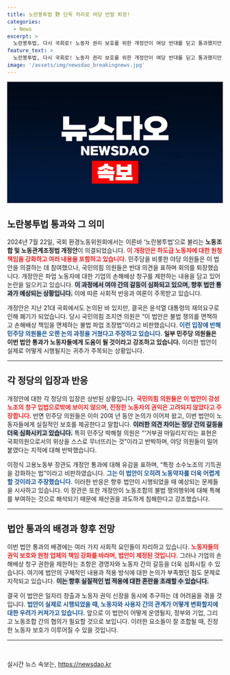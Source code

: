 ```yaml
---
title: 노란봉투법 野 단독 처리로 여당 반발 퇴장!
categories:
  - News
excerpt: >
  노란봉투법, 다시 국회로! 노동자 권리 보호를 위한 개정안이 여당 반대를 딛고 통과했지만, 불법 파업 조장 논란이 끊이지 않고 있다. 이 법안의 진실은 과연 무엇일까?
feature_text: >
  노란봉투법, 다시 국회로! 노동자 권리 보호를 위한 개정안이 여당 반대를 딛고 통과했지만, 불법 파업 조장 논란이 끊이지 않고 있다. 이 법안의 진실은 과연 무엇일까?
image: '/assets/img/newsdao_breakingnews.jpg'
---
```


<p><img src="/assets/img/newsdao_breakingnews.jpg" alt="pcversion 속보" /></p>

<h2 data-ke-size="size26">노란봉투법 통과와 그 의미</h2>

<p data-ke-size="size16">2024년 7월 22일, 국회 환경노동위원회에서는 이른바 ‘노란봉투법’으로 불리는 <b>노동조합 및 노동관계조정법 개정안</b>이 의결되었습니다. <b><span style="color: #ee2323;">이 개정안은 하도급 노동자에 대한 원청 책임을 강화하고 여러 내용을 포함하고 있습니다.</span></b> 민주당을 비롯한 야당 의원들은 이 법안을 의결하는 데 참여했으나, 국민의힘 의원들은 반대 의견을 표하며 회의를 퇴장했습니다. 개정안은 파업 노동자에 대한 기업의 손해배상 청구를 제한하는 내용을 담고 있어 논란을 일으키고 있습니다. <b><span style="background-color: #21538527;">이 과정에서 여야 간의 갈등이 심화되고 있으며, 향후 법안 통과가 예상되는 상황입니다.</span></b> 이에 따른 사회적 반응과 여론이 주목받고 있습니다.</p>

<p data-ke-size="size16">개정안은 지난 21대 국회에서도 논의된 바 있지만, 결국은 윤석열 대통령의 재의요구로 인해 폐기가 되었습니다. 당시 국민의힘 조지연 의원은 “이 법안은 불법 쟁의를 면책하고 손해배상 책임을 면제하는 불법 파업 조장법”이라고 비판했습니다. <b><span style="color: #1a5490;">이런 입장에 반해 민주당 의원들은 오랜 논의 과정을 거쳤다고 주장하고 있습니다.</span></b> <b>일부 민주당 의원들은 이번 법안 통과가 노동자들에게 도움이 될 것이라고 강조하고 있습니다.</b> 이러한 법안이 실제로 어떻게 시행될지는 귀추가 주목되는 상황입니다.</p>

<hr>

<h2 data-ke-size="size26">각 정당의 입장과 반응</h2>

<p data-ke-size="size16">개정안에 대한 각 정당의 입장은 상반된 상황입니다. <b><span style="color: #ee2323;">국민의힘 의원들은 이 법안이 강성 노조의 청구 입법으로밖에 보이지 않으며, 진정한 노동자의 권익은 고려되지 않았다고 주장합니다.</span></b> 반면 민주당 의원들은 이미 20여 년 동안 논의가 이어져 왔고, 이번 법안이 노동자들에게 실질적인 보호를 제공한다고 말합니다. <b><span style="background-color: #21538527;">이러한 의견 차이는 정당 간의 갈등을 더욱 심화시키고 있습니다.</span></b> 특히 민주당 박해철 의원은 “‘거부권 마일리지’라는 표현은 국회의원으로서의 위상을 스스로 무너뜨리는 것”이라고 반박하며, 야당 의원들이 밀어붙였다는 지적에 대해 반박했습니다.</p>

<p data-ke-size="size16">이정식 고용노동부 장관도 개정안 통과에 대해 유감을 표하며, “특정 소수노조의 기득권을 강화하는 법”이라고 비판하였습니다. <b><span style="color: #1a5490;">그는 이 법안이 오히려 노동약자를 더욱 어렵게 할 것이라고 주장했습니다.</span></b> 이러한 반응은 향후 법안이 시행되었을 때 예상되는 문제들을 시사하고 있습니다. 이 장관은 또한 개정안이 노동조합의 불법 쟁의행위에 대해 특혜를 부여하는 것으로 해석되기 때문에 재산권을 과도하게 침해한다고 강조했습니다.</p>

<hr>

<h2 data-ke-size="size26">법안 통과의 배경과 향후 전망</h2>

<p data-ke-size="size16">이번 법안 통과의 배경에는 여러 가지 사회적 요인들이 자리하고 있습니다. <b><span style="color: #ee2323;">노동자들의 권익 보호와 원청 업체의 책임 강화를 바라며, 법안이 제정된 것입니다.</span></b> 그러나 기업의 손해배상 청구 권한을 제한하는 조항은 경영자와 노동자 간의 갈등을 더욱 심화시킬 수 있습니다. 여기에 법안의 구체적인 내용과 적용 방식에 대한 논의가 부족했던 점도 문제로 지적되고 있습니다. <b><span style="background-color: #21538527;">이는 향후 실질적인 법 적용에 대한 혼란을 초래할 수 있습니다.</span></b></p>

<p data-ke-size="size16">결국 이 법안은 일자리 창출과 노동자 권익 신장을 동시에 추구하는 데 어려움을 겪을 것입니다. <b><span style="color: #1a5490;">법안이 실제로 시행되었을 때, 노동자와 사용자 간의 관계가 어떻게 변화할지에 대한 우려가 커져가고 있습니다.</span></b> 앞으로 이 법안이 어떻게 운영될지, 정부와 기업, 그리고 노동조합 간의 협의가 필요할 것으로 보입니다. 이러한 요소들이 잘 조합될 때, 진정한 노동자 보호가 이루어질 수 있을 것입니다.</p>

<hr>

<p data-ke-size="size16">&nbsp;</p>
실시간 뉴스 속보는, <a href="https://newsdao.kr" rel="dofollow">https://newsdao.kr</a>


